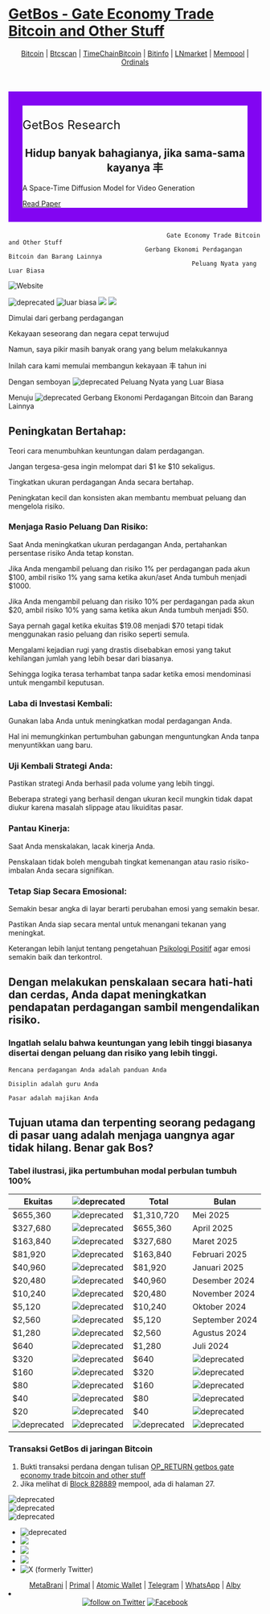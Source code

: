# [GetBos - Gate Economy Trade Bitcoin and Other Stuff](https://getbos.github.io)
  
<div align="center">
<a class="text-black" href="https://bitcoin.org/id/">Bitcoin</a> | 
<a class="text-black" href="https://btcscan.org/address/1DEUSxZqiWNMdLNhrHNBL6PYDKq5qWdcug">Btcscan</a> |
<a class="text-black" href="https://timechaincalendar.com/en">TimeChainBitcoin</a> |
<a class="text-black" href="https://bitinfocharts.com/bitcoin/address/1EZjeVjTZZNz5P9p4Qe9QxybCw2znxFB6B">Bitinfo</a> |
<a class="text-black" href="https://lnmarkets.com/en">LNmarket</a> |
<a class="text-black" href="https://mempool.space/tools/calculator">Mempool</a> |
<a class="text-black" href="https://mempool.space/tx/d248d2d06e4bece2afc225ed5a1427e0f7dc769c5d3df795c7e9b7f667eae6b3">Ordinals</a>
</div><section class="hero-heading-left" style="padding-top: 50px;">
    <div class="container-2">
      <div class="hero-wrapper" style="padding-bottom: 6px;">
        <div class="hero-split">
	 <div style="border:28px solid #8205f2">
          <p class="paragraph" style="font-size: 24px;">GetBos Research</p>
	   <div align="center">
            <h1 class="heading-5">Hidup banyak bahagianya, jika sama-sama kayanya 丰</h1>
	   </div>
          <p class="margin-bottom-24px">A Space-Time Diffusion Model for Video Generation</p>
          <a href="https://arxiv.org/abs/2401.12945" class="button-primary w-button">Read Paper</a>
	 </div>
        </div>
      </div>
    </div>
  </section>

```
                                            Gate Economy Trade Bitcoin and Other Stuff
                                      Gerbang Ekonomi Perdagangan Bitcoin dan Barang Lainnya
                                                   Peluang Nyata yang Luar Biasa
```
<img alt="Website" src="https://img.shields.io/website?url=https%3A%2F%2Fgetbos.github.io">

![deprecated](https://img.shields.io/badge/Pengingat-8A2BE2) ![luar biasa](https://awesome.re/badge.svg) 
![](https://img.shields.io/github/followers/getbos) ![](https://img.shields.io/github/stars/getbos/getbos.github.io)

Dimulai dari gerbang perdagangan

Kekayaan seseorang dan negara cepat terwujud

Namun, saya pikir masih banyak orang yang belum melakukannya

Inilah cara kami memulai membangun kekayaan 丰 tahun ini

Dengan semboyan ![deprecated](https://img.shields.io/badge/EVO_-_Excellent_Vivid_Opportunity-8A2BE2) Peluang Nyata yang Luar Biasa

Menuju ![deprecated](https://img.shields.io/badge/GetBos_-_Gate_Economy_Trade_Bitcoin_and_Other_Stuff-8A2BE2) Gerbang Ekonomi Perdagangan Bitcoin dan Barang Lainnya

## Peningkatan Bertahap:

Teori cara menumbuhkan keuntungan dalam perdagangan.

Jangan tergesa-gesa ingin melompat dari $1 ke $10 sekaligus.

Tingkatkan ukuran perdagangan Anda secara bertahap.

Peningkatan kecil dan konsisten akan membantu membuat peluang dan mengelola risiko.

### Menjaga Rasio Peluang Dan Risiko:

Saat Anda meningkatkan ukuran perdagangan Anda, pertahankan persentase risiko Anda tetap konstan.

Jika Anda mengambil peluang dan risiko 1% per perdagangan pada akun $100, ambil risiko 1% yang sama ketika akun/aset Anda tumbuh menjadi $1000.

Jika Anda mengambil peluang dan risiko 10% per perdagangan pada akun $20, ambil risiko 10% yang sama ketika akun Anda tumbuh menjadi $50.

Saya pernah gagal ketika ekuitas $19.08 menjadi $70 tetapi tidak menggunakan rasio peluang dan risiko seperti semula.

Mengalami kejadian rugi yang drastis disebabkan emosi yang takut kehilangan jumlah yang lebih besar dari biasanya.

Sehingga logika terasa terhambat tanpa sadar ketika emosi mendominasi untuk mengambil keputusan.

### Laba di Investasi Kembali:

Gunakan laba Anda untuk meningkatkan modal perdagangan Anda.

Hal ini memungkinkan pertumbuhan gabungan menguntungkan Anda tanpa menyuntikkan uang baru.

### Uji Kembali Strategi Anda:

Pastikan strategi Anda berhasil pada volume yang lebih tinggi.

Beberapa strategi yang berhasil dengan ukuran kecil mungkin tidak dapat diukur karena masalah slippage atau likuiditas pasar.

### Pantau Kinerja:

Saat Anda menskalakan, lacak kinerja Anda.

Penskalaan tidak boleh mengubah tingkat kemenangan atau rasio risiko-imbalan Anda secara signifikan.

### Tetap Siap Secara Emosional:

Semakin besar angka di layar berarti perubahan emosi yang semakin besar.

Pastikan Anda siap secara mental untuk menangani tekanan yang meningkat.

Keterangan lebih lanjut tentang pengetahuan <a href="https://positivepsychology.com/mihaly-csikszentmihalyi-father-of-flow/" class="button-primary w-button">Psikologi Positif</a> agar emosi semakin baik dan terkontrol.

## Dengan melakukan penskalaan secara hati-hati dan cerdas, Anda dapat meningkatkan pendapatan perdagangan sambil mengendalikan risiko.

### Ingatlah selalu bahwa keuntungan yang lebih tinggi biasanya disertai dengan peluang dan risiko yang lebih tinggi.

```
Rencana perdagangan Anda adalah panduan Anda

Disiplin adalah guru Anda

Pasar adalah majikan Anda

```

## Tujuan utama dan terpenting seorang pedagang di pasar uang adalah menjaga uangnya agar tidak hilang. Benar gak Bos?

### Tabel ilustrasi, jika pertumbuhan modal perbulan tumbuh 100%

| Ekuitas   | ![deprecated](https://img.shields.io/badge/Target-8A2BE2)   | Total      | Bulan          |
| --------- | ----------------------------------------------------------- | ---------- | -------------- |
| $655,360  | ![deprecated](https://img.shields.io/badge/$655,360-8A2BE2) | $1,310,720 | Mei 2025       |
| $327,680  | ![deprecated](https://img.shields.io/badge/$327,680-8A2BE2) | $655,360   | April 2025     |
| $163,840  | ![deprecated](https://img.shields.io/badge/$163,840-8A2BE2) | $327,680   | Maret 2025     |
| $81,920   | ![deprecated](https://img.shields.io/badge/$81,920-8A2BE2)  | $163,840   | Februari 2025  |
| $40,960   | ![deprecated](https://img.shields.io/badge/$40,960-8A2BE2)  | $81,920    | Januari 2025   |
| $20,480   | ![deprecated](https://img.shields.io/badge/$20,480-8A2BE2)  | $40,960    | Desember 2024  |
| $10,240   | ![deprecated](https://img.shields.io/badge/$10,240-8A2BE2)  | $20,480    | November 2024  |
| $5,120    | ![deprecated](https://img.shields.io/badge/$5,120-8A2BE2)   | $10,240    | Oktober 2024   |
| $2,560    | ![deprecated](https://img.shields.io/badge/$2,560-8A2BE2)   | $5,120     | September 2024 |
| $1,280    | ![deprecated](https://img.shields.io/badge/$1,280-8A2BE2)   | $2,560     | Agustus 2024   |
| $640      | ![deprecated](https://img.shields.io/badge/$640-8A2BE2)     | $1,280     | Juli 2024      |
| $320      | ![deprecated](https://img.shields.io/badge/$320-8A2BE2)     | $640       | ![deprecated](https://img.shields.io/badge/Juni_2024-2be23e)      |
| $160      | ![deprecated](https://img.shields.io/badge/$160-8A2BE2)     | $320       | ![deprecated](https://img.shields.io/badge/Mei_2024-2be23e)       |
| $80       | ![deprecated](https://img.shields.io/badge/$80-8A2BE2)      | $160       | ![deprecated](https://img.shields.io/badge/April_2024-2be23e)     |
| $40       | ![deprecated](https://img.shields.io/badge/$40-8A2BE2)      | $80        | ![deprecated](https://img.shields.io/badge/Maret_2024-2be23e)     |
| $20       | ![deprecated](https://img.shields.io/badge/$20-8A2BE2)      | $40        | ![deprecated](https://img.shields.io/badge/Februari_2024-e1f205)  |
| ![deprecated](https://img.shields.io/badge/$10-2be23e)       | ![deprecated](https://img.shields.io/badge/$10-8A2BE2)      | ![deprecated](https://img.shields.io/badge/$20-3422E2)        | ![deprecated](https://img.shields.io/badge/Januari_2024-E22E2B)   |

### Transaksi GetBos di jaringan Bitcoin
1. Bukti transaksi perdana dengan tulisan  <a href="https://mempool.space/tx/f61be88b48af826c9056f6fc1c7391ca8e052a83d8f00efc5a6c4025c389f280" class="button-primary w-button">OP_RETURN getbos gate economy trade bitcoin and other stuff</a>
2. Jika melihat di <a href="https://mempool.space/block/000000000000000000028611f8e3fc06e80ca6e1cd7df45c0fdf7cd524fda567" class="button-primary w-button">Block 828889</a> mempool, ada di halaman 27.

 ![deprecated](https://img.shields.io/badge/Situs_ini_dalam_pengembangan-3422E2)  
 ![deprecated](https://img.shields.io/badge/Halaman_bersifat_eksperimental-8A2BE2)  
 ![deprecated](https://img.shields.io/badge/Silahkan_menggunakan_dengan_riset_dan_risiko_Anda_sendiri-E22E2B)
 
- ![deprecated](https://img.shields.io/badge/status-berjalan-lime.svg?style=flat-square)
- ![](https://img.shields.io/keybase/btc/gainbrat)
- ![](https://img.shields.io/keybase/btc/getbos)
- ![](https://img.shields.io/badge/Discord-5865F2?logo=discord&logoColor=fff&style=for-the-badge)
- <img alt="X (formerly Twitter)" src="https://img.shields.io/twitter/follow/GetBos丰"> 

<div align="center">
    <a class="text-blue" href="https://metabrani.github.io">MetaBrani</a> |
	<a class="text-blue" href="https://primal.net/evo">Primal</a> |
        <a class="text-blue" href="https://atomicwallet.io">Atomic Wallet</a> |
	<a class="text-blue" href="https://t.me/pasaruang">Telegram</a> |
	<a class="text-blue" href="https://api.whatsapp.com/send?phone=6282264083228">WhatsApp</a> |
	<a class="text-blue" href="https://getalby.com/getbos">Alby</a>
</div>

<li>
<div align="center">
<a href="https://twitter.com/intent/follow?screen_name=getbos">
        <img src="https://img.shields.io/twitter/follow/getbos?style=social&logo=twitter"
            alt="follow on Twitter"></a>
	<a href="https://www.facebook.com/metabrani" ><img src="https://img.shields.io/badge/Facebook-%231877F2.svg?&style=flat-square&logo=facebook&logoColor=white" alt="Facebook"></a>
 
